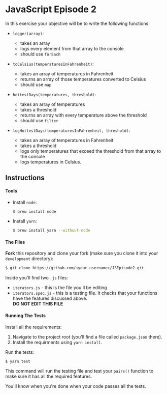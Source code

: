 # JavaScript Episode 2

In this exercise your objective will be to write the following functions:

* `logger(array)`:
    * takes an array
    * logs every element from that array to the console
    * should use `forEach`


* `toCelsius(temperaturesInFahrenheit)`:
    * takes an array of temperatures in Fahrenheit
    * returns an array of those temperatures converted to Celsius
    * should use `map`


* `hottestDays(temperatures, threshold)`:
    * takes an array of temperatures
    * takes a threshold
    * returns an array with every temperature above the threshold
    * should use `filter`


* `logHottestDays(temperaturesInFahrenheit, threshold)`:
    * takes an array of temperatures in Fahrenheit
    * takes a threshold
    * logs only temperatures that exceed the threshold from that array to the console
    * logs temperatures in Celsius.

## Instructions

#### Tools

* Install `node`:
  ```bash
  $ brew install node
  ```
* Install `yarn`:
  ```bash
  $ brew install yarn --without-node
  ```

#### The Files

**Fork** this repository and clone your fork (make sure you clone it into your `development` directory):

```bash
$ git clone https://github.com/<your_username>/JSEpisode2.git
```

Inside you'll find two `.js` files:

* `iterators.js` - this is the file you'll be editing
* `iterators.spec.js` - this is a testing file. It checks that your functions have the features discussed above.   
  **DO NOT EDIT THIS FILE**

#### Running The Tests

Install all the requirements:

  1. Navigate to the project root (you'll find a file called `package.json` there).
  2. Install the requirments using `yarn install`.

Run the tests:

```bash
$ yarn test
```

This command will run the testing file and test your `pairs()` function to make sure it has all the required features.  

You'll know when you're done when your code passes all the tests.
